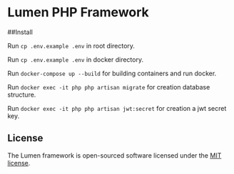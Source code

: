 # Lumen PHP Framework

##Install

Run `cp .env.example .env` in root directory. 

Run `cp .env.example .env` in docker directory. 

Run `docker-compose up --build` for building containers and run docker.

Run `docker exec -it php php artisan migrate` for creation database structure.

Run `docker exec -it php php artisan jwt:secret` for creation a jwt secret key.


## License

The Lumen framework is open-sourced software licensed under the [MIT license](https://opensource.org/licenses/MIT).
